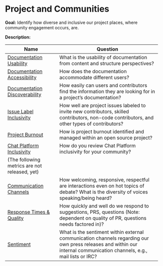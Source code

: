 # Project and Communities

**Goal:** Identify how diverse and inclusive our project places, where community engagement occurs, are.

**Description:** 

Name | Question
--- | ---
[Documentation Usability](documentation-usability.md) | What is the usability of documentation from content and structure perspectives?
[Documentation Accessibility](documentation-accessibility.md) | How does the documentation accommodate different users?
[Documentation Discoverability](documentation_discoverability.md) | How easily can users and contributors find the information they are looking for in a project’s documentation?
[Issue Label Inclusivity](issue-label-inclusivity.md) | How well are project issues labeled to invite new contributors, skilled contributors, non-code contributors, and other types of contributors?
[Project Burnout](project-burnout.md) | How is project burnout identified and managed within an open source project?
[Chat Platform Inclusivity](chat-platform-inclusivity.md ) | How do you review Chat Platform inclusivity for your community?
| (The following metrics are not released, yet)
[Communication Channels](channels.md) | How welcoming, responsive, respectful are interactions even on hot topics of debate?  What is the diversity of voices speaking/being heard?
[Response Times & Quality](response-time-quality.md) | How quickly and well do we respond to suggestions, PRS, questions (Note: dependent on quality of PR, questions needs factored in)?
[Sentiment](sentiment.md) | What is the sentiment within external communication channels regarding our own press releases and within our internal communication channels, e.g., mail lists or IRC?
